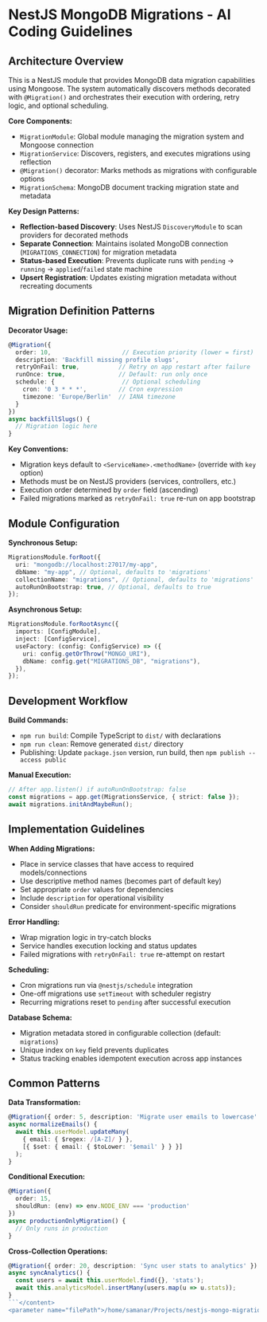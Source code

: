 # NestJS MongoDB Migrations - AI Coding Guidelines

## Architecture Overview

This is a NestJS module that provides MongoDB data migration capabilities using Mongoose. The system automatically discovers methods decorated with `@Migration()` and orchestrates their execution with ordering, retry logic, and optional scheduling.

**Core Components:**

- `MigrationModule`: Global module managing the migration system and Mongoose connection
- `MigrationService`: Discovers, registers, and executes migrations using reflection
- `@Migration()` decorator: Marks methods as migrations with configurable options
- `MigrationSchema`: MongoDB document tracking migration state and metadata

**Key Design Patterns:**

- **Reflection-based Discovery**: Uses NestJS `DiscoveryModule` to scan providers for decorated methods
- **Separate Connection**: Maintains isolated MongoDB connection (`MIGRATIONS_CONNECTION`) for migration metadata
- **Status-based Execution**: Prevents duplicate runs with `pending` → `running` → `applied`/`failed` state machine
- **Upsert Registration**: Updates existing migration metadata without recreating documents

## Migration Definition Patterns

**Decorator Usage:**

```typescript
@Migration({
  order: 10,                    // Execution priority (lower = first)
  description: 'Backfill missing profile slugs',
  retryOnFail: true,           // Retry on app restart after failure
  runOnce: true,               // Default: run only once
  schedule: {                   // Optional scheduling
    cron: '0 3 * * *',         // Cron expression
    timezone: 'Europe/Berlin'  // IANA timezone
  }
})
async backfillSlugs() {
  // Migration logic here
}
```

**Key Conventions:**

- Migration keys default to `<ServiceName>.<methodName>` (override with `key` option)
- Methods must be on NestJS providers (services, controllers, etc.)
- Execution order determined by `order` field (ascending)
- Failed migrations marked as `retryOnFail: true` re-run on app bootstrap

## Module Configuration

**Synchronous Setup:**

```typescript
MigrationsModule.forRoot({
  uri: "mongodb://localhost:27017/my-app",
  dbName: "my-app", // Optional, defaults to 'migrations'
  collectionName: "migrations", // Optional, defaults to 'migrations'
  autoRunOnBootstrap: true, // Optional, defaults to true
});
```

**Asynchronous Setup:**

```typescript
MigrationsModule.forRootAsync({
  imports: [ConfigModule],
  inject: [ConfigService],
  useFactory: (config: ConfigService) => ({
    uri: config.getOrThrow("MONGO_URI"),
    dbName: config.get("MIGRATIONS_DB", "migrations"),
  }),
});
```

## Development Workflow

**Build Commands:**

- `npm run build`: Compile TypeScript to `dist/` with declarations
- `npm run clean`: Remove generated `dist/` directory
- Publishing: Update `package.json` version, run build, then `npm publish --access public`

**Manual Execution:**

```typescript
// After app.listen() if autoRunOnBootstrap: false
const migrations = app.get(MigrationsService, { strict: false });
await migrations.initAndMaybeRun();
```

## Implementation Guidelines

**When Adding Migrations:**

- Place in service classes that have access to required models/connections
- Use descriptive method names (becomes part of default key)
- Set appropriate `order` values for dependencies
- Include `description` for operational visibility
- Consider `shouldRun` predicate for environment-specific migrations

**Error Handling:**

- Wrap migration logic in try-catch blocks
- Service handles execution locking and status updates
- Failed migrations with `retryOnFail: true` re-attempt on restart

**Scheduling:**

- Cron migrations run via `@nestjs/schedule` integration
- One-off migrations use `setTimeout` with scheduler registry
- Recurring migrations reset to `pending` after successful execution

**Database Schema:**

- Migration metadata stored in configurable collection (default: `migrations`)
- Unique index on `key` field prevents duplicates
- Status tracking enables idempotent execution across app instances

## Common Patterns

**Data Transformation:**

```typescript
@Migration({ order: 5, description: 'Migrate user emails to lowercase' })
async normalizeEmails() {
  await this.userModel.updateMany(
    { email: { $regex: /[A-Z]/ } },
    [{ $set: { email: { $toLower: '$email' } } }]
  );
}
```

**Conditional Execution:**

```typescript
@Migration({
  order: 15,
  shouldRun: (env) => env.NODE_ENV === 'production'
})
async productionOnlyMigration() {
  // Only runs in production
}
```

**Cross-Collection Operations:**

````typescript
@Migration({ order: 20, description: 'Sync user stats to analytics' })
async syncAnalytics() {
  const users = await this.userModel.find({}, 'stats');
  await this.analyticsModel.insertMany(users.map(u => u.stats));
}
```</content>
<parameter name="filePath">/home/samanar/Projects/nestjs-mongo-migrations/.github/copilot-instructions.md
````
